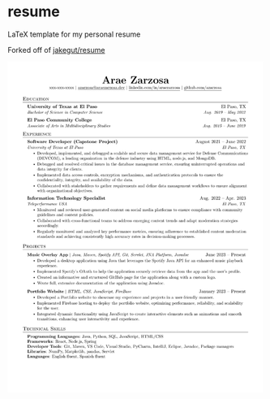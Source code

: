 # resume
LaTeX template for my personal resume

Forked off of [jakegut/resume](https://github.com/jakegut/resume/)

![Resume Preview](resume.png)
